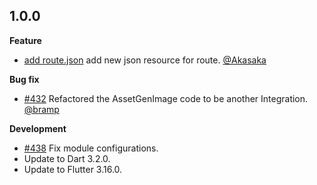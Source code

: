 ## 1.0.0

**Feature**
- [add route.json](https://github.com/IzumiShaka-desu/gif_host/commit/d72134a6c1a657992829fb728de7af999e1086b3) add new json resource for route. [@Akasaka](https://github.com/IzumiShaka-desu)

**Bug fix**  
- [#432](https://github.com/FlutterGen/flutter_gen/pull/432) Refactored the AssetGenImage code to be another Integration. [@bramp](https://github.com/bramp)

**Development**
- [#438](https://github.com/FlutterGen/flutter_gen/pull/438) Fix module configurations.
- Update to Dart 3.2.0.
- Update to Flutter 3.16.0.
